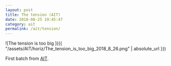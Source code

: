 ```yaml
---
layout: post
title: The tension (AIT)
date: 2018-08-25 19:45:47
category: ait
permalink: /ait/tension/ 
---
```


![The tension is too big ]({{ "/assets/AIT/horiz/The_tension_is_too_big_2018_8_26.png" | absolute_url }})

First batch from [AIT](https://github.com/jchwenger/AIT).
